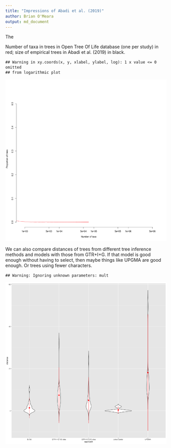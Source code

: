 ```yaml
---
title: "Impressions of Abadi et al. (2019)"
author: Brian O'Meara
output: md_document
---
```




The

Number of taxa in trees in Open Tree Of Life database (one per study) in red; size of empirical trees in Abadi et al. (2019) in black.


```
## Warning in xy.coords(x, y, xlabel, ylabel, log): 1 x value <= 0 omitted
## from logarithmic plot
```

![plot of chunk summary1](figure/summary1-1.png)

We can also compare distances of trees from different tree inference methods and models with those from GTR+I+G. If that model is good enough without having to select, then maybe things like UPGMA are good enough. Or trees using fewer characters.


```
## Warning: Ignoring unknown parameters: mult
```

![plot of chunk summary2](figure/summary2-1.png)
